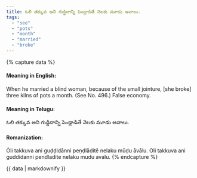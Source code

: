 ```yaml
---
title: ఓలి తక్కువ అని గుడ్డిదాన్ని పెండ్లాడితే నెలకు మూడు ఆవాలు.
tags:
  - "see"
  - "pots"
  - "month"
  - "married"
  - "broke"
---
```


{% capture data %}
#### Meaning in English:
When he married a blind woman, because of the small jointure, [she broke] three kilns of pots a month.
(See No. 496.)
False economy.

#### Meaning in Telugu:
ఓలి తక్కువ అని గుడ్డిదాన్ని పెండ్లాడితే నెలకు మూడు ఆవాలు.

#### Romanization:
Ōli takkuva ani guḍḍidānni peṇḍlāḍitē nelaku mūḍu āvālu.
Oli takkuva ani guddidanni pendladite nelaku mudu avalu.
{% endcapture %}

{{ data | markdownify }}

